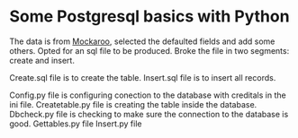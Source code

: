 # Some Postgresql basics with Python

The data is from [Mockaroo](https://mockaroo.com/), selected the defaulted fields and add some others. Opted for an sql file to be produced. Broke the file in two segments: create and insert.

Create.sql file is to create the table.
Insert.sql file is to insert all records.

Config.py file is configuring conection to the database with creditals in the ini file.
Createtable.py file is creating the table inside the database.
Dbcheck.py file is checking to make sure the connection to the database is good.
Gettables.py file
Insert.py file 